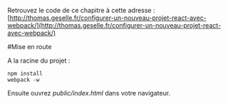 Retrouvez le code de ce chapitre à cette adresse : [http://thomas.geselle.fr/configurer-un-nouveau-projet-react-avec-webpack/](http://thomas.geselle.fr/configurer-un-nouveau-projet-react-avec-webpack/)


#Mise en route

A la racine du projet :

```
npm install
webpack -w
```

Ensuite ouvrez *public/index.html* dans votre navigateur.